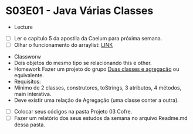 # S03E01 - Java Várias Classes
- Lecture
- [ ] Ler o capítulo 5 da apostila da Caelum para próxima semana.
- [ ] Olhar o funcionamento do arraylist: [LINK](https://www.w3schools.com/java/java_arraylist.asp)
- Classworw
- Dois objetos do mesmo tipo se relacionando this e other.
- Homework
Fazer um projeto do grupo [Duas classes e agregação](https://github.com/qxcodepoo/arcade#duas-classes-usando-agrega%C3%A7%C3%A3o) ou equivalente.
- Requisitos:
- Mínimo de 2 classes, construtores, toStrings, 3 atributos, 4 métodos, main interativa.
- Deve existir uma relação de Agregação (uma classe conter a outra).
- [ ] Colocar seus códigos na pasta Projeto 03 Cofre.
- [ ] Fazer um relatório dos seus estudos da semana no arquivo Readme.md dessa pasta.
